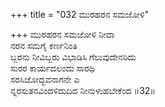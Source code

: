 +++
title = "032 ಮುರಹರನ ಸಮಜೋಳಿ"

+++
ಮುರಹರನ ಸಮಜೋಳಿ ನೀವಾ  
ನರನ ಸಮಗೈ ಕರ್ಣನಿಂತಿ  
ಬ್ಬರನು ನೀವಿಬ್ಬರು ವಿಭಾಡಿಸಿ ಗೆಲುವುದೇನರಿದು  
ಸುರರ ಕಾರ್ಯದಲಂದು ಸಾರಥಿ  
ಸರಸಿಜೋದ್ಭವನಾಗನೇ ಎ  
ನ್ನರಸುತನವಿಂದಳಿದುದಿದ ನೀನುಳುಹಬೇಕೆಂದ      ॥32॥